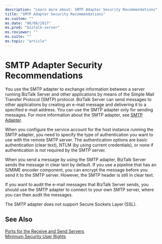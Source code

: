 ```yaml
---
description: "Learn more about: SMTP Adapter Security Recommendations"
title: "SMTP Adapter Security Recommendations"
ms.custom: ""
ms.date: "06/08/2017"
ms.prod: "biztalk-server"
ms.reviewer: ""
ms.suite: ""
ms.topic: "article"
---
```

# SMTP Adapter Security Recommendations
You use the SMTP adapter to exchange information between a server running BizTalk Server and other applications by means of the Simple Mail Transfer Protocol (SMTP) protocol. BizTalk Server can send messages to other applications by creating an e-mail message and delivering it to a specified e-mail address. You can use the SMTP adapter only for sending messages. For more information about the SMTP adapter, see [SMTP Adapter](../core/smtp-adapter.md).  
  
 When you configure the service account for the host instance running the SMTP adapter, you need to specify the type of authentication you want to use with the remote SMTP server. The authentication options are basic authentication (clear text), NTLM (by using current credentials), or none if authentication is not required by the SMTP server.  
  
 When you send a message by using the SMTP adapter, BizTalk Server sends the message in clear text by default. If you use a pipeline that has an S/MIME encoder component, you can encrypt the message before you send it to the SMTP server. However, the SMTP header is still in clear text.  
  
 If you want to audit the e-mail messages that BizTalk Server sends, you should use the SMTP adapter to connect to your own SMTP server, where you can then audit the messages.  
  
 The SMTP adapter does not support Secure Sockets Layer (SSL).  
  
## See Also  
 [Ports for the Receive and Send Servers](../core/ports-for-the-receive-and-send-servers.md)   
 [Minimum Security User Rights](../core/minimum-security-user-rights.md)
